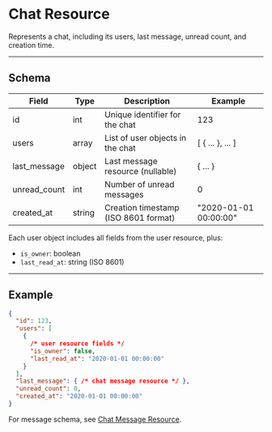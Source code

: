 # Chat Resource

Represents a chat, including its users, last message, unread count, and creation time.


---

## Schema
| Field         | Type    | Description                                 | Example                |
|---------------|---------|---------------------------------------------|------------------------|
| id            | int     | Unique identifier for the chat              | 123                    |
| users         | array   | List of user objects in the chat            | [ { ... }, ... ]        |
| last_message  | object  | Last message resource (nullable)             | { ... }                |
| unread_count  | int     | Number of unread messages                   | 0                      |
| created_at    | string  | Creation timestamp (ISO 8601 format)        | "2020-01-01 00:00:00"  |

Each user object includes all fields from the user resource, plus:
- `is_owner`: boolean
- `last_read_at`: string (ISO 8601)

---

## Example
```json
{
  "id": 123,
  "users": [
    {
      /* user resource fields */
      "is_owner": false,
      "last_read_at": "2020-01-01 00:00:00"
    }
  ],
  "last_message": { /* chat message resource */ },
  "unread_count": 0,
  "created_at": "2020-01-01 00:00:00"
}
```

For message schema, see [Chat Message Resource](messages/chat_message_resource.md).
